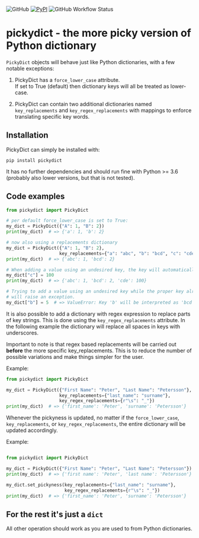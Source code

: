 ![GitHub](https://img.shields.io/github/license/florian-huber/pickydict)
[![PyPI](https://img.shields.io/pypi/v/pickydict)](https://pypi.org/project/pickydict/)
![GitHub Workflow Status](https://img.shields.io/github/workflow/status/florian-huber/pickydict/CI_Build)

# pickydict - the more picky version of Python dictionary

`PickyDict` objects will behave just like Python dictionaries, with a few
notable exceptions:

1. PickyDict has a `force_lower_case` attribute.   
If set to True (default) then dictionary keys will all be treated as lower-case.

2. PickyDict can contain two additional dictionaries named `key_replacements`
    and `key_regex_replacements` with mappings to enforce translating specific key words.

## Installation

PickyDict can simply be installed with:
```
pip install pickydict
```

It has no further dependencies and should run fine with Python >= 3.6 (probably also lower versions, but that is not tested).

## Code examples

```python
from pickydict import PickyDict

# per default force_lower_case is set to True:
my_dict = PickyDict({"A": 1, "B": 2})
print(my_dict)  # => {'a': 1, 'b': 2}

# now also using a replacements dictionary
my_dict = PickyDict({"A": 1, "B": 2},
                    key_replacements={"a": "abc", "b": "bcd", "c": "cde"})
print(my_dict)  # => {'abc': 1, 'bcd': 2}

# When adding a value using an undesired key, the key will automatically be fixed
my_dict["c"] = 100
print(my_dict)  # => {'abc': 1, 'bcd': 2, 'cde': 100}

# Trying to add a value using an undesired key while the proper key already exists,
# will raise an exception.
my_dict["b"] = 5  # => ValueError: Key 'b' will be interpreted as 'bcd'...
```

It is also possible to add a dictionary with regex expression to replace parts of
key strings. This is done using the `key_regex_replacements` attribute. In the following example the dictionary will replace all spaces in keys with underscores.

Important to note is that regex based replacements will be carried out **before** the more specific key_replacements. This is to reduce the number of possible variations and make things simpler for the user.

Example:

```python
from pickydict import PickyDict

my_dict = PickyDict({"First Name": "Peter", "Last Name": "Petersson"},
                    key_replacements={"last_name": "surname"},
                    key_regex_replacements={r"\s": "_"})
print(my_dict)  # => {'first_name': 'Peter', 'surname': 'Petersson'}
```

Whenever the pickyness is updated, no matter if the `force_lower_case`, `key_replacements`,
or `key_regex_replacements`, the entire dictionary will be updated accordingly.

Example:

```python

from pickydict import PickyDict

my_dict = PickyDict({"First Name": "Peter", "Last Name": "Petersson"})
print(my_dict)  # => {'first name': 'Peter', 'last name': 'Petersson'}

my_dict.set_pickyness(key_replacements={"last_name": "surname"},
                      key_regex_replacements={r"\s": "_"})
print(my_dict)  # => {'first_name': 'Peter', 'surname': 'Petersson'}
```

## For the rest it's just a `dict`
All other operation should work as you are used to from Python dictionaries.
